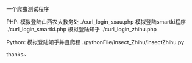 一个爬虫测试程序

PHP:
模拟登陆山西农大教务处 ./curl_login_sxau.php
模拟登陆smartki程序    ./curl_login_smartki.php
模拟登陆知乎		   ./curl_login_zhihu.php


Python:
模拟登陆知乎并且爬程   ./pythonFile/insect_Zhihu/insectZhihu.py


thanks~


